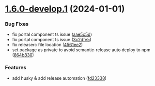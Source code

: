 # [1.6.0-develop.1](https://github.com/swiiny/create-nextjs-dapp/compare/v1.5.3...v1.6.0-develop.1) (2024-01-01)


### Bug Fixes

* fix portal component ts issue ([aae5c5d](https://github.com/swiiny/create-nextjs-dapp/commit/aae5c5d40eab00da041b63eafa6cd9b6c1a54926))
* fix portal component ts issue ([3c2dfe5](https://github.com/swiiny/create-nextjs-dapp/commit/3c2dfe57c1be86433bcd6a8715ec79f7ce80f269))
* fix releaserc file location ([4561ee2](https://github.com/swiiny/create-nextjs-dapp/commit/4561ee2802f5e1ec04cf86e408f48ce56755f271))
* set package as private to avoid semantic-release auto deploy to npm ([864b830](https://github.com/swiiny/create-nextjs-dapp/commit/864b8305aae19cbd806451205675865c12894df9))


### Features

* add husky & add release automation ([fd23338](https://github.com/swiiny/create-nextjs-dapp/commit/fd233380a6d0428d5ae0e7a6fe24f4a701d64f88))
